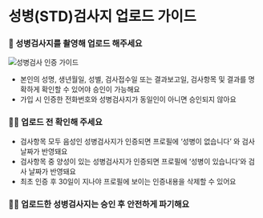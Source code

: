 # 성병(STD)검사지 업로드 가이드

### **📄 성병검사지를 촬영해 업로드 해주세요**
![성병검사 인증 가이드](https://hangout.homin.so/services/lifex/static/images/guide/STD_ko-KR.png)
- 본인의 성명, 생년월일, 성별, 검사접수일 또는 결과보고일, 검사항목 및 결과를 명확하게 확인할 수 있어야 승인이 가능해요
- 가입 시 인증한 전화번호와 성병검사지가 동일인이 아니면 승인되지 않아요

### **☝🏻 업로드 전 확인해 주세요**

- 검사항목 모두 음성인 성병검사지가 인증되면 프로필에 ‘성병이 없습니다’ 와 검사 날짜가 반영돼요
- 검사항목 중 양성이 있는 성병검사지가 인증되면 프로필에 ‘성병이 있습니다’와 검사 날짜가 반영돼요
- 최초 인증 후 30일이 지나야 프로필에 보이는 인증내용을 삭제할 수 있어요

### **🙏🏻 업로드한 성병검사지는 승인 후 안전하게 파기해요**